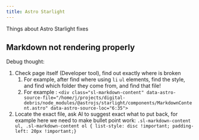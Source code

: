 ```yaml
---
title: Astro Starlight
---
```

Things about Astro Starlight fixes
## Markdown not rendering properly
Debug thought: 
1. Check page itself (Developer tool), find out exactly where is broken
	1. For example, after find where using `li` `ul` elements, find the style, and find which folder they come from, and find that file!
	2. For example : ``` <div class="sl-markdown-content" data-astro-source-file="/home/j/projects/digital-debris/node_modules/@astrojs/starlight/components/MarkdownContent.astro" data-astro-source-loc="6:35"> ```
2. Locate the exact file, ask AI to suggest exact what to put back, for example here we need to make bullet point work: 
		```.sl-markdown-content ul,
		.sl-markdown-content ol {
			list-style: disc !important;
			padding-left: 20px !important;}```


